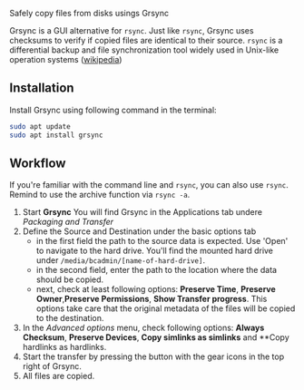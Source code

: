 Safely copy files from disks usings Grsync

Grsync is a GUI alternative for `rsync`. Just like `rsync`, Grsync uses checksums to verify if copied files are identical to their source. `rsync` is a differential backup and file synchronization tool widely used in Unix-like operation systems ([wikipedia](https://en.wikipedia.org/wiki/Grsync))

## Installation

Install Grsync using following command in the terminal:

```bash
sudo apt update
sudo apt install grsync
```

## Workflow

If you're familiar with the command line and `rsync`, you can also use `rsync`. Remind to use the archive function via `rsync -a`.

1. Start **Grsync** You will find Grsync in the Applications tab undere _Packaging and Transfer_
2. Define the Source and Destination under the basic options tab
   - in the first field the path to the source data is expected. Use 'Open' to navigate to the hard drive. You'll find the mounted hard drive under `/media/bcadmin/[name-of-hard-drive]`.
   - in the second field, enter the path to the location where the data should be copied.
   - next, check at least following options: **Preserve Time**, **Preserve Owner**,**Preserve Permissions**, **Show Transfer progress**. This options take care that the original metadata of the files will be copied to the destination.
3. In the _Advanced options_ menu, check following options: **Always Checksum**, **Preserve Devices**, **Copy simlinks as simlinks** and **Copy hardlinks as hardlinks.
4. Start the transfer by pressing the button with the gear icons in the top right of Grsync.
5. All files are copied.
